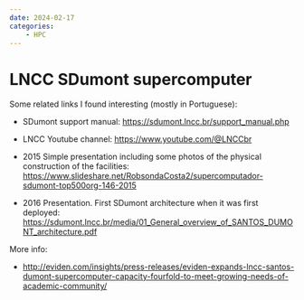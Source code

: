 ```yaml
---
date: 2024-02-17
categories:
    - HPC
---
```


# LNCC SDumont supercomputer

Some related links I found interesting (mostly in Portuguese):

- SDumont support manual: <https://sdumont.lncc.br/support_manual.php>

- LNCC Youtube channel: <https://www.youtube.com/@LNCCbr>

- 2015 Simple presentation including some photos of the physical construction of the facilities: <https://www.slideshare.net/RobsondaCosta2/supercomputador-sdumont-top500org-146-2015>

- 2016 Presentation. First SDumont architecture when it was first deployed: <https://sdumont.lncc.br/media/01_General_overview_of_SANTOS_DUMONT_architecture.pdf>


More info:

- <http://eviden.com/insights/press-releases/eviden-expands-lncc-santos-dumont-supercomputer-capacity-fourfold-to-meet-growing-needs-of-academic-community/>
